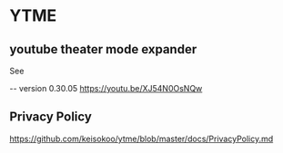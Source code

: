 # YTME

## youtube theater mode expander

See

-- version 0.30.05
https://youtu.be/XJ54N0OsNQw

## Privacy Policy

https://github.com/keisokoo/ytme/blob/master/docs/PrivacyPolicy.md
